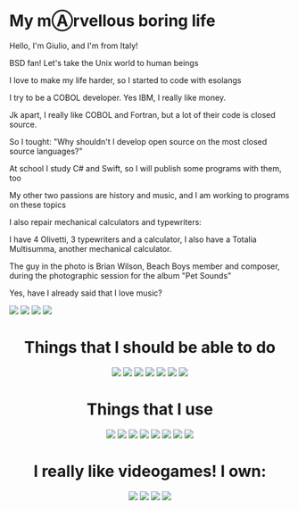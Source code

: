 <h1>My mⒶrvellous boring life</h1>
<p>Hello, I'm Giulio, and I'm from Italy!</p>
<p>BSD fan! Let's take the Unix world to human beings</p>
<p>I love to make my life harder, so I started to code with esolangs</p>
<p>I try to be a COBOL developer. Yes IBM, I really like money.</p>
<p>Jk apart, I really like COBOL and Fortran, but a lot of their code is closed source.</p>
<p>So I tought: "Why shouldn't I develop open source on the most closed source languages?"</p>
<p>At school I study C# and Swift, so I will publish some programs with them, too</p>
<p>My other two passions are history and music, and I am working to programs on these topics</p>
<p>I also repair mechanical calculators and typewriters:</p>
<p>I have 4 Olivetti, 3 typewriters and a calculator, I also have a Totalia Multisumma, another mechanical calculator.</p>
<p>The guy in the photo is Brian Wilson, Beach Boys member and composer, during the photographic session for the album "Pet Sounds"</p>
<p>Yes, have I already said that I love music?</p>
 </div>
    <a href="https://dsc.bio/aidserse"
      ><img
        src="https://img.shields.io/badge/Discord-7289DA?style=for-the-badge&logo=discord&logoColor=white"
    /></a>
    <a href="https://reddit.com/u/aIDserse"
      ><img
        src="https://img.shields.io/badge/Reddit-FF4500?style=for-the-badge&logo=reddit&logoColor=white"
    /></a>
        <a href="https://stackoverflow.com/users/13540898/aidserse"
      ><img
        src="https://img.shields.io/badge/Stackoverflow-ff7514?style=for-the-badge&logo=stackoverflow&logoColor=white"
    /></a>
        <a href="aIDserse.aternos.me"
      ><img
        src="https://img.shields.io/badge/Minecraft%20Server-ff7514?style=for-the-badge&logo=minecraft&logoColor=brown"
    /></a>
<h1 align="center">Things that I should be able to do</h1>
<div align="center">
  <img src="https://img.shields.io/badge/cobol%20-%238a1616.svg?&style=for-the-badge&logo=c&logoColor=grey"/>
  <img src="https://img.shields.io/badge/Fortran%20-%23395266.svg?&style=for-the-badge&logo=Farfetch&logoColor=blue"/>
  <img src="https://img.shields.io/badge/simula%20-%230a0b54.svg?&style=for-the-badge&logo=SaltStack&logoColor=green"/>
  <img src="https://img.shields.io/badge/c-sharp%20-%2343853D.svg?&style=for-the-badge&logo=c-sharp&logoColor=white"/>
  <img src="https://img.shields.io/badge/swift%20-%23007ACC.svg?&style=for-the-badge&logo=swift&logoColor=white"/>
  <img src="https://img.shields.io/badge/assembly-%23000000.svg?&style=for-the-badge&logo=automatic&logoColor=white"/>
  <img src="https://img.shields.io/badge/-Arduino-00979D?style=for-the-badge&logo=Arduino&logoColor=white"/>
</div>
<h1 align="center">Things that I use</h1>
<div align="center">
  <img src="https://img.shields.io/static/v1?label=Editor&message=Visual%20Studio%20Code&color=cyan&logo=visual-studio-code&style=for-the-badge&logoColor=green">
  <img src="https://img.shields.io/static/v1?&label=Software&message=Visual%20Studio&color=purple&logo=visual-studio&style=for-the-badge&logoColor=light%20blue">
  <img src="https://img.shields.io/badge/Force%202.0%20-%23395266.svg?&style=for-the-badge&logo=Farfetch&logoColor=blue"/>
  <img src="https://img.shields.io/badge/OpenCOBOLIDE%20-%238a1616.svg?&style=for-the-badge&logo=c&logoColor=grey"/>
  <img src="https://img.shields.io/badge/windows%20(sadly)%20-%23499977.svg?&style=for-the-badge&logo=windows-95&logoColor=white"/>  
  <img src="https://img.shields.io/badge/various%20bsd%20-%23121011.svg?&style=for-the-badge&logo=FreeBSD&logoColor=red"/>
  <img src="https://img.shields.io/badge/mac%20OS%20(sadly)%20-%23FFFFFF.svg?&style=for-the-badge&logo=Apple&logoColor=black"/>
  <img src="https://img.shields.io/badge/github%20-%23121011.svg?&style=for-the-badge&logo=github&logoColor=white"/>
</div>
<h1 align="center">I really like videogames! I own:</h1>
<div align="center">
 <img src="https://img.shields.io/badge/playstation%202%20-%230000FF.svg?&style=for-the-badge&logo=playstation-2&logoColor=white"/>  
 <img src="https://img.shields.io/badge/playstation%203%20-%230000FF.svg?&style=for-the-badge&logo=playstation-3&logoColor=white"/>  
 <img src="https://img.shields.io/badge/nintendo%203ds%20-%23800080.svg?&style=for-the-badge&logo=nintendo-3ds&logoColor=white"/>  
 <img src="https://img.shields.io/badge/(jailbroken)%20nintendo%20Wii%20-%2387CEFA.svg?&style=for-the-badge&logo=wii&logoColor=white"/> 

